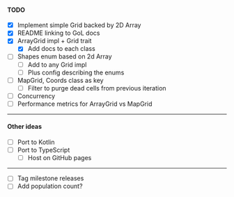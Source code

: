 
#### TODO
- [x] Implement simple Grid backed by 2D Array 
- [x] README linking to GoL docs
- [x] ArrayGrid impl + Grid trait
    - [x] Add docs to each class
- [ ] Shapes enum based on 2d Array
    - [ ] Add to any Grid impl
    - [ ] Plus config describing the enums
- [ ] MapGrid, Coords class as key
    - [ ] Filter to purge dead cells from previous iteration
- [ ] Concurrency
- [ ] Performance metrics for ArrayGrid vs MapGrid
---
#### Other ideas 
- [ ] Port to Kotlin
- [ ] Port to TypeScript
    - [ ] Host on GitHub pages
---
- [ ] Tag milestone releases
- [ ] Add population count?
